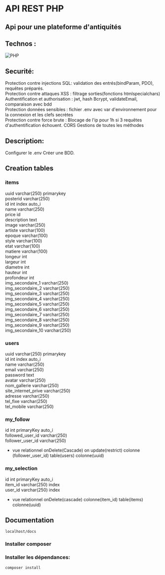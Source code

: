 

# API REST PHP

## Api pour une plateforme d'antiquités

## Technos :

![PHP](https://img.shields.io/badge/php-%23777BB4.svg?style=for-the-badge&logo=php&logoColor=white)

## Securité:

Protection contre injections SQL: validation des entrés(bindParam, PDO), requêtes préparés. <br/>
Protection contre attaques XSS : filtrage sorties(fonctions htmlspecialchars)<br/>
Authentification et authorisation : jwt, hash Bcrypt, validateEmail, comparaison avec bdd<br/>
Protection données sensibles : fichier .env avec var d'environnement pour la connexion et les clefs secrètes<br/>
Protection contre force brute : Blocage de l'ip pour 1h si 3 requêtes d'authentification échouent.
CORS
Gestions de toutes les méthodes


## Description:
Configurer le .env
Créer une BDD.
## Creation tables
### items
uuid varchar(250) primarykey<br/>
posterid varchar(250)<br/>
id int index auto_i<br/>
name varchar(250)<br/>
price id<br/>
description text<br/>
image varchar(250)<br/>
artiste varchar(100)<br/>
epoque varchar(100)<br/>
style varchar(100)<br/>
etat varchar(100)<br/>
matiere varchar(100)<br/>
longeur int<br/>
largeur int<br/>
diametre int<br/>
hauteur int<br/>
profondeur int<br/>
img_secondaire_1 varchar(250)<br/>
img_secondaire_2 varchar(250)<br/>
img_secondaire_3 varchar(250)<br/>
img_secondaire_4 varchar(250)<br/>
img_secondaire_5 varchar(250)<br/>
img_secondaire_6 varchar(250)<br/>
img_secondaire_7 varchar(250)<br/>
img_secondaire_8 varchar(250)<br/>
img_secondaire_9 varchar(250)<br/>
img_secondaire_10 varchar(250)<br/>

### users
uuid varchar(250) primarykey<br/>
id int index auto_i<br/>
name varchar(250)<br/>
email varchar(250)<br/>
password text<br/>
avatar varchar(250)<br/>
nom_gallerie varchar(250)<br/>
site_internet_prive varchar(250)<br/>
adresse varchar(250)<br/>
tel_fixe varchar(250)<br/>
tel_mobile varchar(250)<br/>

### my_follow
id int primaryKey auto_i<br/>
followed_user_id varchar(250)<br/>
follower_user_id varchar(250)<br/>
+ vue relationnel onDelete(Cascade) on update(restrict) colonne<br/>(follower_user_id) table(users) colonne(uuid)<br/>

### my_selection
id int primaryKey auto_i<br/>
item_id varchar(250) index<br/>
user_id varchar(250) index<br/>
+ vue relationnel onDelete(cascade) colonne(item_id) table(items) colonne(uuid)<br/>


## Documentation
`localhost/docs`

### Installer composer

### Installer les dépendances:

`composer install`

